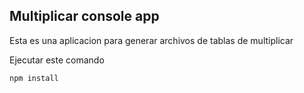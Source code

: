 

## Multiplicar console app


Esta es una aplicacion para generar archivos de tablas de multiplicar

Ejecutar este comando

```
npm install
```

